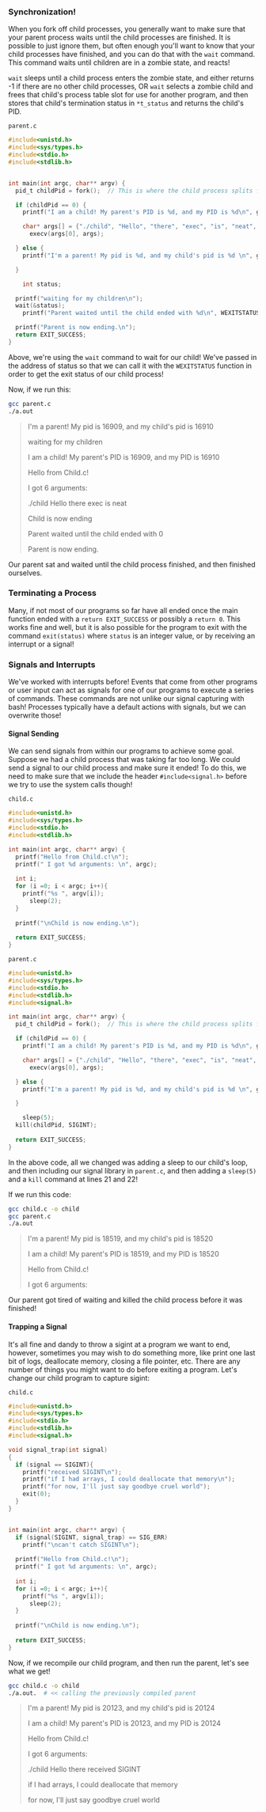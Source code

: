 ### Synchronization! 

When you fork off child processes, you generally want to make sure that your parent process waits until the child processes are finished. It is possible to just ignore them, but often enough you'll want to know that your child processes have finished, and you can do that with the `wait` command. This command waits until children are in a zombie state, and reacts! 

`wait` sleeps until a child process enters the zombie state, and either returns -1 if there are no other child processes, OR `wait` selects a zombie child and frees that child's process table slot for use for another program, and then stores that child's termination status in `*t_status` and returns the child's PID. 

`parent.c`

```c
#include<unistd.h>
#include<sys/types.h>
#include<stdio.h>
#include<stdlib.h>


int main(int argc, char** argv) {
  pid_t childPid = fork();  // This is where the child process splits from the parent

  if (childPid == 0) {
    printf("I am a child! My parent's PID is %d, and my PID is %d\n", getppid(), getpid());

    char* args[] = {"./child", "Hello", "there", "exec", "is", "neat", 0};
      execv(args[0], args);

  } else {
    printf("I'm a parent! My pid is %d, and my child's pid is %d \n", getpid(), childPid);

  }

    int status;

  printf("waiting for my children\n");
  wait(&status);
    printf("Parent waited until the child ended with %d\n", WEXITSTATUS(status));

  printf("Parent is now ending.\n");
  return EXIT_SUCCESS;
}
```

Above, we're using the `wait` command to wait for our child! We've passed in the address of status so that we can call it with the `WEXITSTATUS` function in order to get the exit status of our child process! 

Now, if we run this: 

```bash
gcc parent.c
./a.out
```

> I'm a parent! My pid is 16909, and my child's pid is 16910
>
> waiting for my children
>
> I am a child! My parent's PID is 16909, and my PID is 16910
>
> Hello from Child.c!
>
>  I got 6 arguments:
>
> ./child Hello there exec is neat
>
> Child is now ending
>
> Parent waited until the child ended with 0
>
> Parent is now ending.

Our parent sat and waited until the child process finished, and then finished ourselves. 



### Terminating a Process

Many, if not most of our programs so far have all ended once the main function ended with a `return EXIT_SUCCESS` or possibly a `return 0`. This works fine and well, but it is also possible for the program to exit with the command `exit(status)` where `status` is an integer value, or by receiving an interrupt or a signal! 



### Signals and Interrupts

We've worked with interrupts before! Events that come from other programs or user input can act as signals for one of our programs to execute a series of commands. These commands are not unlike our signal capturing with bash! Processes typically have a default actions with signals, but we can overwrite those! 

#### Signal Sending

We can send signals from within our programs to achieve some goal. Suppose we had a child process that was taking far too long. We could send a signal to our child process and make sure it ended! To do this, we need to make sure that we include the header `#include<signal.h>` before we try to use the system calls though! 

`child.c`

```c
#include<unistd.h>
#include<sys/types.h>
#include<stdio.h>
#include<stdlib.h>

int main(int argc, char** argv) {
  printf("Hello from Child.c!\n"); 
  printf(" I got %d arguments: \n", argc);
  
  int i; 
  for (i =0; i < argc; i++){ 
    printf("%s ", argv[i]);
	  sleep(2);
  }
  
  printf("\nChild is now ending.\n"); 
  
  return EXIT_SUCCESS; 
}
```

`parent.c`

```c
#include<unistd.h>
#include<sys/types.h>
#include<stdio.h>
#include<stdlib.h>
#include<signal.h>

int main(int argc, char** argv) {
  pid_t childPid = fork();  // This is where the child process splits from the parent

  if (childPid == 0) {
    printf("I am a child! My parent's PID is %d, and my PID is %d\n", getppid(), getpid());

    char* args[] = {"./child", "Hello", "there", "exec", "is", "neat", 0};
      execv(args[0], args);

  } else {
    printf("I'm a parent! My pid is %d, and my child's pid is %d \n", getpid(), childPid);

  }

	sleep(5); 
  kill(childPid, SIGINT); 
  
  return EXIT_SUCCESS;
}
```

In the above code, all we changed was adding a sleep to our child's loop, and then including our signal library in `parent.c`, and then adding a `sleep(5)` and a `kill` command at lines 21 and 22! 

If we run this code: 

```bash
gcc child.c -o child
gcc parent.c
./a.out
```

> I'm a parent! My pid is 18519, and my child's pid is 18520
>
> I am a child! My parent's PID is 18519, and my PID is 18520
>
> Hello from Child.c!
>
>  I got 6 arguments:

Our parent got tired of waiting and killed the child process before it was finished! 

#### Trapping a Signal

It's all fine and dandy to throw a sigint at a program we want to end, however, sometimes you may wish to do something more, like print one last bit of logs, deallocate memory, closing a file pointer, etc. There are any number of things you might want to do before exiting a program. Let's change our child program to capture sigint: 

`child.c`

```c
#include<unistd.h>
#include<sys/types.h>
#include<stdio.h>
#include<stdlib.h>
#include<signal.h>

void signal_trap(int signal)
{
  if (signal == SIGINT){
    printf("received SIGINT\n");
  	printf("if I had arrays, I could deallocate that memory\n"); 
  	printf("for now, I'll just say goodbye cruel world");
  	exit(0);
  }
}


int main(int argc, char** argv) {
  if (signal(SIGINT, signal_trap) == SIG_ERR)
    printf("\ncan't catch SIGINT\n");
  
  printf("Hello from Child.c!\n"); 
  printf(" I got %d arguments: \n", argc);
  
  int i; 
  for (i =0; i < argc; i++){ 
    printf("%s ", argv[i]);
	  sleep(2);
  }
  
  printf("\nChild is now ending.\n"); 
  
  return EXIT_SUCCESS; 
}
```

Now, if we recompile our child program, and then run the parent, let's see what we get! 

```bash
gcc child.c -o child
./a.out.  # << calling the previously compiled parent
```

> I'm a parent! My pid is 20123, and my child's pid is 20124
>
> I am a child! My parent's PID is 20123, and my PID is 20124
>
> Hello from Child.c!
>
>  I got 6 arguments:
>
> ./child Hello there received SIGINT
>
> if I had arrays, I could deallocate that memory
>
> for now, I'll just say goodbye cruel world















